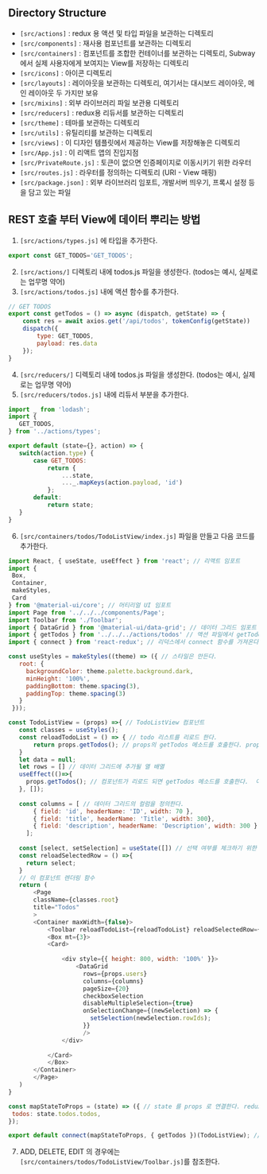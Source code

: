 ## Directory Structure
* ```[src/actions]``` :  redux 용 액션 및 타입 파일을 보관하는 디렉토리 
* ```[src/components]``` : 재사용 컴포넌트를 보관하는 디렉토리 
* ```[src/containers]``` : 컴포넌트를 조합한 컨테이너를 보관하는 디렉토리, Subway에서 실제 사용자에게 보여지는 View를 저장하는 디렉토리 
* ```[src/icons]``` :  아이콘 디렉토리 
* ```[src/layouts]``` :  레이아웃을 보관하는 디렉토리, 여기서는 대시보드 레이아웃, 메인 레이아웃 두 가지만 보유 
* ```[src/mixins]``` : 외부 라이브러리 파일 보관용 디렉토리 
* ```[src/reducers]``` : redux용 리듀서를 보관하는 디렉토리 
* ```[src/theme]``` : 테마를 보관하는 디렉토리 
* ```[src/utils]``` : 유틸리티를 보관하는 디렉토리 
* ```[src/views]``` :  이 디자인 템플릿에서 제공하는 View를 저장해놓은 디렉토리 
* ```[src/App.js]``` :  이 리액트 앱의 진입지점 
* ```[src/PrivateRoute.js]``` : 토큰이 없으면 인증페이지로 이동시키기 위한 라우터 
* ```[src/routes.js]``` : 라우터를 정의하는 디렉토리 (URI - View 매핑)
* ```[src/package.json]``` : 외부 라이브러리 임포트, 개발서버 띄우기, 프록시 설정 등을 담고 있는 파일 



## REST 호출 부터 View에 데이터 뿌리는 방법
1.  ```[src/actions/types.js]``` 에 타입을 추가한다.
```javascript
export const GET_TODOS='GET_TODOS';
 ``` 
 2. ```[src/actions/]```  디렉토리 내에 todos.js 파일을 생성한다. (todos는 예시, 실제로는 업무명 약어)
 3. ```[src/actions/todos.js]``` 내에 액션 함수를 추가한다. 
```javascript
// GET TODOS
export const getTodos = () => async (dispatch, getState) => {
    const res = await axios.get('/api/todos', tokenConfig(getState))
    dispatch({
        type: GET_TODOS,
        payload: res.data
    });
}
 ``` 
4. ```[src/reducers/]``` 디렉토리 내에 todos.js 파일을 생성한다. (todos는 예시, 실제로는 업무명 약어)
5. ```[src/reducers/todos.js]``` 내에 리듀서 부분을 추가한다.
 ```javascript
import _ from 'lodash';
import {  
    GET_TODOS,
} from '../actions/types';

export default (state={}, action) => {
    switch(action.type) {
        case GET_TODOS:
            return {
                ...state,
                ..._.mapKeys(action.payload, 'id')
            };
        default:
            return state;
    }
}
 ``` 
 6. ```[src/containers/todos/TodoListView/index.js]``` 파일을 만들고 다음 코드를 추가한다.
 ```javascript
import React, { useState, useEffect } from 'react'; // 리액트 임포트 
import {
  Box,
  Container,
  makeStyles,
  Card
} from '@material-ui/core'; // 머티리얼 UI 임포트 
import Page from '../../../components/Page';
import Toolbar from './Toolbar';
import { DataGrid } from '@material-ui/data-grid'; // 데이터 그리드 임포트 
import { getTodos } from '../../../actions/todos' // 액션 파일에서 getTodos 함수를 가져온다. 
import { connect } from 'react-redux'; // 리덕스에서 connect 함수를 가져온다. 

const useStyles = makeStyles((theme) => ({ // 스타일은 만든다. 
    root: {
      backgroundColor: theme.palette.background.dark,
      minHeight: '100%',
      paddingBottom: theme.spacing(3),
      paddingTop: theme.spacing(3)
    }
  }));

const TodoListView = (props) =>{ // TodoListView 컴포넌트 
    const classes = useStyles();
    const reloadTodoList = () => { // todo 리스트를 리로드 한다. 
        return props.getTodos(); // props의 getTodos 메소드를 호출한다. props.getTodos를 호출하면 액션의 getTodos 함수가 호출된다. 
    }
    let data = null;
    let rows = [] // 데이터 그리드에 추가될 열 배열 
    useEffect(()=>{
      props.getTodos(); // 컴포넌트가 리로드 되면 getTodos 메소드를 호출한다.  이렇게 하면 props.todos에 데이터가 담긴다.      
    }, []);
    
    const columns = [ // 데이터 그리드의 컬럼을 정의한다. 
        { field: 'id', headerName: 'ID', width: 70 },
        { field: 'title', headerName: 'Title', width: 300},
        { field: 'description', headerName: 'Description', width: 300 }     
      ];
          
    const [select, setSelection] = useState([]) // 선택 여부를 체크하기 위한 스테이트 
    const reloadSelectedRow = () =>{
      return select;
    }
    // 이 컴포넌트 렌더링 함수 
    return ( 
        <Page
        className={classes.root}
        title="Todos"
        >
        <Container maxWidth={false}>
            <Toolbar reloadTodoList={reloadTodoList} reloadSelectedRow={reloadSelectedRow} /> 
            <Box mt={3}>
            <Card>
            
                <div style={{ height: 800, width: '100%' }}>
                    <DataGrid 
                      rows={props.users} 
                      columns={columns} 
                      pageSize={20} 
                      checkboxSelection 
                      disableMultipleSelection={true} 
                      onSelectionChange={(newSelection) => {
                        setSelection(newSelection.rowIds);
                      }}
                      />
                </div>
                
            </Card>
            </Box>
        </Container>
        </Page>
    )
}

const mapStateToProps = (state) => ({ // state 를 props 로 연결한다. redux 때문 
  todos: state.todos.todos,
});

export default connect(mapStateToProps, { getTodos })(TodoListView); // mapStateToProps와 getTodos 함수를 연결? 한다.. 자세한 동작원리가 궁금하면 redux 문서 찾아보시길 ... 
 ``` 
7. ADD, DELETE, EDIT 의 경우에는 ```[src/containers/todos/TodoListView/Toolbar.js]```를 참조한다. 
